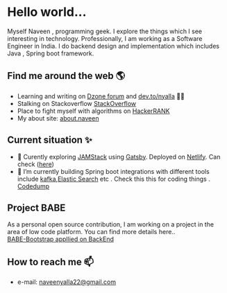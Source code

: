 # Hello world... 
Myself Naveen , programming geek. I explore the things which I see interesting in technology. Professionally, I am working as a Software Engineer in India. I do backend design and implementation which includes Java , Spring boot framework.

## Find me around the web 🌎
- Learning and writing on <a href="https://dzone.com/users/3052136/naveenyalla.html" target="_blank">Dzone forum</a> and <a href="https://dev.to/nyalla" target="_blank">dev.to/nyalla</a>  ✍🏾
- Stalking on Stackoverflow <a href="https://stackoverflow.com/users/6634724/naveen-yalla" target="_blank">StackOverflow</a>
- Place to fight myself with algorithms on <a href="https://www.hackerrank.com/nyalla" target="_blank">HackerRANK</a>
- My about site: <a href="https://nyalla.me/about" target="_blank">about.naveen</a>


## Current situation ✨

- 🔭 Curently exploring [JAMStack](https://jamstack.org/) using  [Gatsby](https://www.gatsbyjs.org/). Deployed on [Netlify](https://www.netlify.com/). Can check  (<a href="https://nyalla.me/blog" target="_blank">here</a>) 
- 🌱 I’m currently building Spring boot integrations with different tools include [kafka](https://kafka.apache.org/),[Elastic Search](https://www.elastic.co/) etc . Check this this for coding things . <a href="https://github.com/nyalla/Programming" target="_blank">Codedump</a>

## Project BABE ##
As a personal open source contribution, I am working on a project in the area of low code platform. You can find more details here..  
[BABE-Bootstrap appllied on BackEnd](https://github.com/nyalla/babe)

## How to reach me 📫
- e-mail: naveenyalla22@gmail.com
